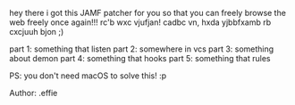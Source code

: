 hey there i got this JAMF patcher for you so that you can freely browse the web freely once again!!! rc'b wxc vjufjan! cadbc vn, hxda yjbbfxamb rb cxcjuuh bjon ;)

part 1: something that listen part 2: somewhere in vcs part 3: something about demon part 4: something that hooks part 5: something that rules

PS: you don't need macOS to solve this! :p

Author: .effie
